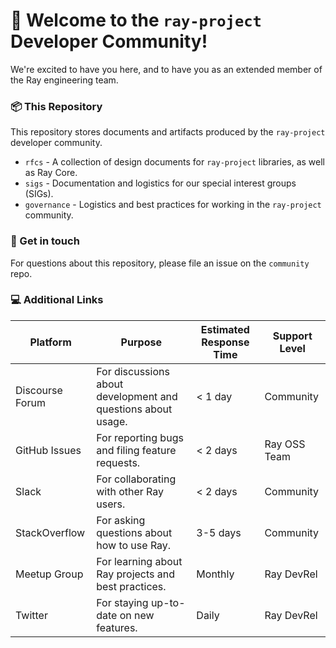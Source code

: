 # 👋 Welcome to the `ray-project` Developer Community!

We're excited to have you here, and to have you as an extended member of the Ray engineering team.

### 📦  This Repository

This repository stores documents and artifacts produced by the `ray-project` developer community.

* `rfcs` - A collection of design documents for `ray-project` libraries, as well as Ray Core.
* `sigs` - Documentation and logistics for our special interest groups (SIGs).
* `governance` - Logistics and best practices for working in the `ray-project` community.

### 📧  Get in touch

For questions about this repository, please file an issue on the `community` repo.

### 💻   Additional Links

| Platform |	Purpose |	Estimated Response Time	| Support Level |
| --- | --- | --- | --- |
| Discourse Forum |	For discussions about development and questions about usage. |	< 1 day	| Community |
| GitHub Issues	| For reporting bugs and filing feature requests. |	< 2 days	| Ray OSS Team |
| Slack	| For collaborating with other Ray users.	| < 2 days	| Community |
| StackOverflow |	For asking questions about how to use Ray.	| 3-5 days	| Community |
| Meetup Group |	For learning about Ray projects and best practices.	| Monthly |	Ray DevRel |
| Twitter	| For staying up-to-date on new features.	| Daily	| Ray DevRel |
